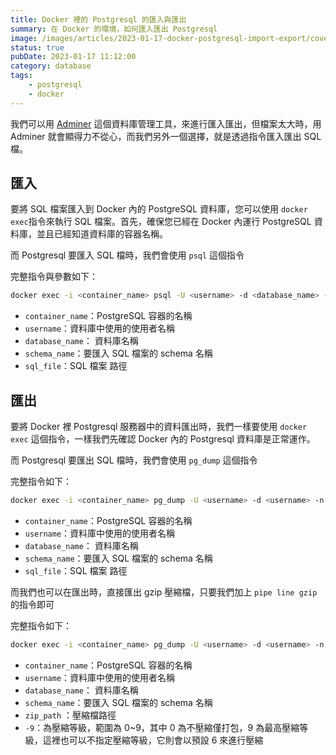 ```yaml
---
title: Docker 裡的 Postgresql 的匯入與匯出
summary: 在 Docker 的環境，如何匯入匯出 Postgresql
image: /images/articles/2023-01-17-docker-postgresql-import-export/cover.png
status: true
pubDate: 2023-01-17 11:12:00
category: database
tags:
    - postgresql
    - docker
---
```

我們可以用 [Adminer](https://hub.docker.com/_/adminer) 這個資料庫管理工具，來進行匯入匯出，但檔案太大時，用 Adminer 就會顯得力不從心，而我們另外一個選擇，就是透過指令匯入匯出 SQL 檔。

## 匯入

要將 SQL 檔案匯入到 Docker 內的 PostgreSQL 資料庫，您可以使用 `docker exec`指令來執行 SQL 檔案。首先，確保您已經在 Docker 內運行 PostgreSQL 資料庫，並且已經知道資料庫的容器名稱。

而 Postgresql 要匯入 SQL 檔時，我們會使用 `psql` 這個指令

完整指令與參數如下：

```bash
docker exec -i <container_name> psql -U <username> -d <database_name> -n <schema_name> < <sql_file>.sql
```

- `container_name`：PostgreSQL 容器的名稱
- `username`：資料庫中使用的使用者名稱
- `database_name`： 資料庫名稱
- `schema_name`：要匯入 SQL 檔案的 schema 名稱
- `sql_file`：SQL 檔案 路徑

## 匯出

要將 Docker 裡 Postgresql 服務器中的資料匯出時，我們一樣要使用 `docker exec` 這個指令，一樣我們先確認 Docker 內的 Postgresql 資料庫是正常運作。

而 Postgresql 要匯出 SQL 檔時，我們會使用 `pg_dump` 這個指令

完整指令如下：

```bash
docker exec -i <container_name> pg_dump -U <username> -d <username> -n <schema_name> > <sql_path>.sql
```

- `container_name`：PostgreSQL 容器的名稱
- `username`：資料庫中使用的使用者名稱
- `database_name`： 資料庫名稱
- `schema_name`：要匯入 SQL 檔案的 schema 名稱
- `sql_file`：SQL 檔案 路徑

而我們也可以在匯出時，直接匯出 gzip 壓縮檔，只要我們加上 `pipe line gzip` 的指令即可

完整指令如下：

```bash
docker exec -i <container_name> pg_dump -U <username> -d <username> -n <schema_name> | gzip -9 > <zip_path>.sql.gz
```

- `container_name`：PostgreSQL 容器的名稱
- `username`：資料庫中使用的使用者名稱
- `database_name`： 資料庫名稱
- `schema_name`：要匯入 SQL 檔案的 schema 名稱
- `zip_path` ：壓縮檔路徑
- `-9`：為壓縮等級，範圍為 0~9，其中 0 為不壓縮僅打包，9 為最高壓縮等級，這裡也可以不指定壓縮等級，它則會以預設 6 來進行壓縮
